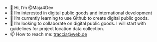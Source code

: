 - 👋 Hi, I’m @Maja4Dev
- 👀 I’m interested in digital public goods and international development
- 🌱 I’m currently learning to use Github to create digital public goods.
- 💞️ I’m looking to collaborate on digital public goods. I will start with guidelines for project location data collection.
- 📫 How to reach me: traccia@web.de

<!---
Maja4Dev/Maja4Dev is a ✨ special ✨ repository because its `README.md` (this file) appears on your GitHub profile.
You can click the Preview link to take a look at your changes.
--->
